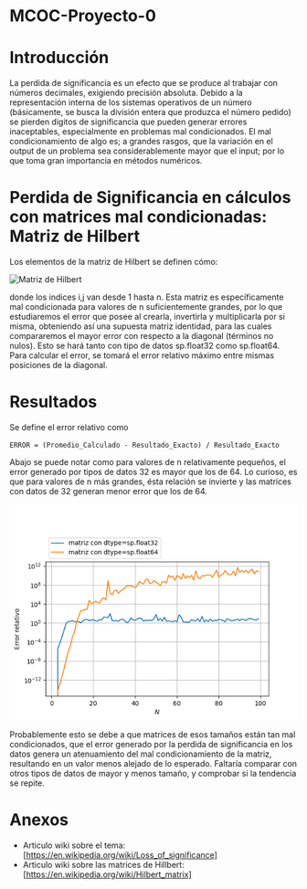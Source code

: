 # MCOC-Proyecto-0


Introducción
==============

La perdida de significancia es un efecto que se produce al trabajar con números decimales, exigiendo precisión absoluta. Debido a la
representación interna de los sistemas operativos de un número (básicamente, se busca la división entera que produzca el número pedido)
se pierden digitos de significancia que pueden generar errores inaceptables, especialmente en problemas mal condicionados. El mal condicionamiento 
de algo es; a grandes rasgos, que la variación en el output de un problema sea considerablemente mayor que el input; por lo que toma gran importancia
en métodos numéricos.


Perdida de Significancia en cálculos con matrices mal condicionadas: Matriz de Hilbert
==============

Los elementos de la matriz de Hilbert se definen cómo:

 ![Matriz de Hilbert](http://wikimedia.org/api/rest_v1/media/math/render/svg/9d2af6db8176f143d4f6fc1cfe932038f76a6af1)
 

donde los indices i,j van desde 1 hasta n. Esta matriz es específicamente mal condicionada para valores de n suficientemente grandes,
por lo que estudiaremos el error que posee al crearla, invertirla y multiplicarla por si misma, obteniendo así una supuesta matriz identidad, para las cuales compararemos el mayor error
con respecto a la diagonal (términos no nulos). Esto se hará tanto con tipo de datos sp.float32 como sp.float64. Para calcular el error, se tomará el error relativo máximo entre mismas posiciones de la diagonal.

Resultados
==============

Se define el error relativo como 

	ERROR = (Promedio_Calculado - Resultado_Exacto) / Resultado_Exacto

Abajo se puede notar como para valores de n relativamente pequeños, el error generado por tipos de datos 32 es mayor que los de 64. Lo curioso, es que para valores de n más grandes, ésta relación se invierte
y las matrices con datos de 32 generan menor error que los de 64. 

![Results](loss-of-significance.png)

Probablemente esto se debe a que matrices de esos tamaños están tan mal condicionados, que el error generado por la perdida de significancia en 
los datos genera un atenuamiento del mal condicionamiento de la matriz, resultando en un valor menos alejado de lo esperado. Faltaría comparar con otros tipos de datos de mayor y menos tamaño, y comprobar si la 
tendencia se repite.

Anexos
==============

+ Articulo wiki sobre el tema: [https://en.wikipedia.org/wiki/Loss_of_significance]
+ Articulo wiki sobre las matrices de Hillbert: [https://en.wikipedia.org/wiki/Hilbert_matrix]
